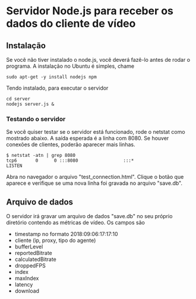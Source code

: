 # Servidor Node.js para receber os dados do cliente de vídeo

## Instalação

Se você não tiver instalado o node.js, você deverá fazê-lo antes de rodar o programa.
A instalação no Ubuntu é simples, chame

```
sudo apt-get -y install nodejs npm
```

Tendo instalado, para executar o servidor

```
cd server
nodejs server.js &
```

### Testando o servidor

Se você quiser testar se o servidor está funcionado, rode o netstat como mostrado abaixo.
A saída esperada é a linha com 8080. Se houver conexões de clientes, poderão aparecer mais linhas.

```
$ netstat -atn | grep 8080
tcp6       0      0 :::8080                 :::*                    LISTEN
```

Abra no navegador o arquivo "test_connection.html". Clique o botão que aparece e verifique se uma nova linha foi gravada no arquivo "save.db".

## Arquivo de dados

O servidor irá gravar um arquivo de dados "save.db" no seu próprio diretório contendo as métricas de vídeo.
Os campos são
* timestamp no formato 2018:09:06:17:17:10
* cliente (ip, proxy, tipo do agente)
* bufferLevel
* reportedBitrate
* calculatedBitrate
* droppedFPS
* index
* maxIndex
* latency
* download


